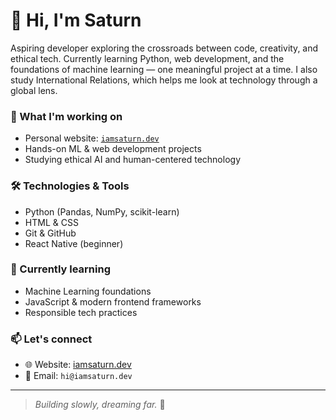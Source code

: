 # 👋 Hi, I'm Saturn

Aspiring developer exploring the crossroads between code, creativity, and ethical tech. Currently learning Python, web development, and the foundations of machine learning — one meaningful project at a time. I also study International Relations, which helps me look at technology through a global lens.

### 🚀 What I'm working on
- Personal website: [`iamsaturn.dev`](https://iamsaturn.dev)
- Hands-on ML & web development projects
- Studying ethical AI and human-centered technology

### 🛠️ Technologies & Tools
- Python (Pandas, NumPy, scikit-learn)
- HTML & CSS
- Git & GitHub
- React Native (beginner)

### 🌱 Currently learning
- Machine Learning foundations
- JavaScript & modern frontend frameworks
- Responsible tech practices

### 📫 Let's connect
- 🌐 Website: [iamsaturn.dev](https://iamsaturn.dev)
- 💌 Email: `hi@iamsaturn.dev`

---

> *Building slowly, dreaming far.* 🌙
